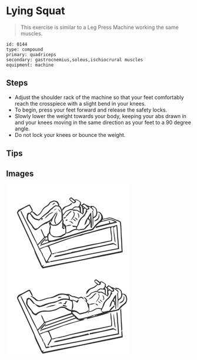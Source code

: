 # Lying Squat
> This exercise is similar to a Leg Press Machine working the same muscles.

``` 
id: 0144 
type: compound 
primary: quadriceps 
secondary: gastrocnemius,soleus,ischiocrural muscles 
equipment: machine 
``` 

## Steps

 - Adjust the shoulder rack of the machine so that your feet comfortably reach the crosspiece with a slight bend in your knees.
 - To begin, press your feet forward and release the safety locks.
 - Slowly lower the weight towards your body, keeping your abs drawn in and your knees moving in the same direction as your feet to a 90 degree angle.
 - Do not lock your knees or bounce the weight.

## Tips


## Images

<svg width="250pt" height="173pt" viewBox="0 0 250 173" xmlns="http://www.w3.org/2000/svg">
  <g fill="#FFF">
    <path d="M0 0h250v173H0V0m129.3 30.94c2.4 2.93 5.28 5.56 8.58 7.45 1.42-.74 2.93-1.35 4.24-2.31 1.01-1.67-.37-3.22-1.28-4.56 3.78.52 8.5 1.68 10.06 5.55-.55 2.63-1.26 5.53-3.36 7.38-2.1 1.91-5.12-.99-7.38.62-2.19 1.14-4.16 2.68-5.59 4.7-3.95-.38-7.22 1.96-10.84 3.06-2.94 1.43-4.65 4.49-6.53 7.04-.31-.1-.94-.3-1.25-.39.05 1.16.14 3.47.19 4.63.83-1.17 1.62-2.37 2.24-3.67 2.1-2.35 3.7-5.51 6.82-6.64 3.64-1.07 7.45-3.47 11.15-1.17 2.78 2.09 6.2-.78 8.98 1.12 4.08 2.32 7.8 5.26 12 7.38l-.28-2.39 1.29-1.25-.18-6.7c.83-.87 1.66-1.73 2.49-2.6.96.85 1.93 1.7 2.89 2.55-1.3 2.77-1.62 5.89-3.06 8.6-2.26 4.89-7.62 7.15-10.36 11.7-3.43 3.95-3.35 9.51-6.1 13.83-2.92-.69-5.92-1.07-8.91-1.05.12 3.77 5 1.97 7.48 2.51.1 1.37.22 2.75.35 4.13-7.71-.4-12.96 6.56-20.27 7.87-.26-4.38-.15-8.77-.54-13.14 3.82-.89 7.83-1.07 11.48-2.63-3.87-1.6-7.84.09-11.29 1.88-1.57-2.22-3.47-4.17-5.59-5.87.36-2.99.98-6.35-1.18-8.85.83-4.25-.23-8.49-.4-12.74-.15-4.61-2.46-8.81-4.95-12.57l-2.64-.87c.28-.36.85-1.07 1.13-1.42-.93-2.02-1.51-4.21-2.71-6.1-2.22-2.93-6.15-3.19-9.52-3.42-2.26 1.2-4.72 1.92-7 3.06-2.16 2.34-3.44 5.58-6.47 7.04-3.94 2.01-7.39 4.95-9.63 8.8-2.3 4.28-5.21 8.28-9.5 10.76-3.5-2.76-6.52-6.33-10.9-7.74.52-.75 1.05-1.51 1.58-2.26-2.28-3.8-3.92-7.98-6.51-11.57-3.87.72-7.18 3.04-10.63 4.81-3.96 2.19-8.21 3.82-12.15 6.05-1.44 1.61-2.37 3.64-3.22 5.62 1.08 3.57 2.92 6.85 4.42 10.26 8.6 18.67 17.53 37.19 25.87 55.98 2.21 4.94 5.16 9.63 6.08 15.05 3.59 9.17 8.33 17.84 12.32 26.84.77 2.12 2.27 3.8 3.93 5.27 53.03-10.99 106.23-21.19 159.29-32.02 1.27-.31 2.52-.66 3.77-1.05-.85-10.11-.75-20.27-1.69-30.38-.94-10.09-.48-20.29-1.8-30.33-1.59-2.64-5.07-3.76-7.9-4.76-5.46-1.61-10.57-5.05-16.39-4.97-4.08 1.46-8.38 2.04-12.6 2.97 1.21-4.76-1.75-9.24-4.74-12.66-1.65-2.07-4.5-1.78-6.85-1.96-.41-2.39-.52-5.03-2.12-7.01-1.63-1.72-3.63-3.02-5.48-4.46-2.13-.1-4.26-.2-6.38-.37.2.5.59 1.5.78 1.99-2.36-1.49-4.95-2.54-7.6-3.38-2.35-1.26-4.55-2.79-6.98-3.9a84.337 84.337 0 0 0-4.01 3.79c-.41-.37-1.24-1.1-1.66-1.47.18-1.41.25-2.83.21-4.26-2.71-3.37-6.72-5.7-11.06-6.11-.5.42-1 .84-1.5 1.25-2.45-1.85-4.91-3.68-7.35-5.54-1.47 1.29-4.31 2.58-3.29 5m.29 9.71c-2.59 2.24-6.1 2.61-9.11 4.03-3.41 1.49-7.27 4.41-5.62 8.7 1.81-2.05 3.31-4.39 5.29-6.29 3.02-2.36 7.13-2.51 10.22-4.74 1.56-1.12 3.1-2.29 4.71-3.36-.29-.29-.86-.87-1.14-1.16-1.78.32-2.91 1.87-4.35 2.82m-8.85 24.14c.53.03 1.59.09 2.12.11 3.47-2.17 5.17-6.34 8.79-8.39.69-1.07 1.37-2.14 2.03-3.22-5.58 2.27-8.48 7.8-12.94 11.5m15.44-10.89c.77 2.63 2.84 5.19 1.94 8.05-1.47 4.22-4.66 7.52-6.48 11.57 4-3.91 8.48-8.63 8.19-14.65-.54-2.06-2.28-3.46-3.65-4.97m8.92 5.13c.7.62 1.41 1.23 2.11 1.85.32 2.64.36 5.3.45 7.95 2.14-3.25 1.83-7.46-.82-10.32-.44.13-1.31.39-1.74.52m-28.33 8.87c.1.25.29.75.38 1 2.29.77 4.52-1.51 5.59-3.33-2.09.5-4.09 1.29-5.97 2.33m22.74-1.25c.95 2.42 3.15 3.88 5.08 5.44.41-.37.83-.74 1.24-1.11-2.13-1.41-4.08-3.08-6.32-4.33m-3.26 2.93c1.39 2.31 3.25 4.94 6.28 4.76-1.71-2.03-3.5-4.25-6.28-4.76m-12.49 1.59c-1.41-.05-4.04 3.28-1.18 2.63 1.66.14 4.28-3.34 1.18-2.63m4.73 3.55c.11.26.34.78.45 1.04 3.53-.92 4.6 4.72 8.5 3.29-1.55-1.35-3.19-2.61-4.76-3.95-1.4-.11-2.79-.24-4.19-.38z"/>
    <path d="M130.48 30.63c.41-.68 1.21-2.05 1.61-2.73 2.79 1.94 5.27 4.29 8.03 6.27-.7.82-1.41 1.64-2.12 2.45a64.773 64.773 0 0 1-7.52-5.99zM89.07 39.28c1.33-3.1 5.07-3.5 7.85-4.68 5.05-.47 8.69 3.47 9.3 8.2-1.85-.19-3.7-.39-5.54-.64-3.64 1.69-6.14 4.91-9.39 7.16-3.52 2.43-5.67 6.33-9.33 8.6-5.58 3.68-9.76 9.01-15.03 13.07-3.58-1.25-7.89-1.29-10.53-4.38-2.3-2.64-4.37-5.48-6.72-8.08.97-.87 1.95-1.76 2.91-2.64 3.62 2.21 5.99 6.04 9.83 7.88 4.22-.21 7.19-3.79 9.49-6.95 2.19-3.66 4.4-7.5 7.98-9.98 3.17-2.38 7.57-3.57 9.18-7.56m4.63 2.84c2.07-1.39 4-3.01 6.34-3.94-.46-.22-1.37-.67-1.82-.89-2.15.91-3.54 2.77-4.52 4.83zM155.65 43.29c1.07-.88 1.97-2.06 3.32-2.55 3.5 1.33 5.35 5.06 8.81 6.53L165.35 50c-3.12-2.4-6.42-4.54-9.7-6.71z"/>
    <path d="M28.94 52.67c5.81-3.65 11.89-6.88 18.11-9.76 2.12 3.29 3.63 6.91 5.49 10.35a35.502 35.502 0 0 0-3.62 4.22c-1.55 0-3.22-.18-4.56.79-2.06.69-1.55 3.14-2 4.83-.2 1.91-.87 3.8-.67 5.73 2.44 7.33 9.22 12.06 12.31 19.02 1.27 1.92 3.2 3.27 4.77 4.94 1.02-.11 2.04-.21 3.06-.32 2.01-1.93 4.61-3.12 6.52-5.16 3.59-3.84 8.72-5.57 13.21-8.09.04.37.13 1.12.18 1.49 1.57-2.74 4.66-3.81 7.11-5.56-.12.65-.36 1.95-.47 2.6-.43 0-1.29.02-1.72.03 1.47 2.41 2.34 5.11 2.62 7.92-2.02 4.09-.63 8.89-2.56 13.03-2.55 1.25-3.03 3.93-3.02 6.53-1.68-.07-4.02 1.31-5.28-.22-2.82-4.7-4.16-10.11-7-14.81-.26.86-1.03 1.76-.43 2.68 2.08 4.87 4.31 9.68 6.36 14.57-4.45 4.74-8.71 9.65-13.22 14.33-10.69-21.7-21.32-43.41-32.07-65.08-.67-1.32-1.51-2.55-2.35-3.76-.9 2.14.56 4.02 1.39 5.88 5.08 9.98 9.9 20.09 14.96 30.08 4.94 10.03 9.43 20.33 15.2 29.93 2.96 6.23 5.32 12.84 9.47 18.42 1.42 2.69 2.75 5.43 3.72 8.31 3.36 4.21 4.07 9.73 6.91 14.19 3.01-.46 5.95-1.27 8.92-1.91-1.75-1.04-3.74-1.42-5.75-1.38 2.64-3.94 4.12-9.32 8.44-11.69l-1.53.24c.48-1.26.96-2.51 1.43-3.77 2.42.91 4.66.19 6.43-1.63.25.23.76.68 1.01.9.37-.34 1.09-1.01 1.45-1.35 10-.47 19.63-3.87 29.29-6.32 19.01-3.88 38.01-7.86 56.98-11.93 9.35-2.09 18.81-3.72 28.07-6.22-.01-8.48-.93-16.89-2.12-25.26-.16-2.36 2.73-2.71 4.28-3.49.92 6.31.78 12.71 1.65 19.01 1.15 4.3.23 9.1 3.03 12.89.34-2.63-.5-5.18-.75-7.77-.88-7.44-2.03-14.83-2.98-22.25 1.7-1.41 3.54-2.62 5.48-3.69.38 3.76.87 7.5 1.17 11.27.34 11.4 2.18 22.71 2.11 34.14-44.29 8.74-88.64 17.17-133 25.49-1.96.39-3.94.68-5.91.95.72.59 1.45 1.18 2.17 1.77 46.45-8.69 92.79-17.91 139.2-26.78-.54-9.32-1.32-18.65-2.24-27.95-.42-6.98-.67-14.01-1.93-20.9-3.8.93-7.31 2.95-11.28 3.18-8.54.95-16.61 4-24.98 5.73-18.44 5.92-37.59 9.52-55.89 15.96-17.68 5.16-34.93 11.7-52.21 18.03-4.54 1.76-9.46 2.78-13.55 5.52-.96-2.38-2.09-4.69-3.35-6.93 3.84-4.37 7.96-8.48 11.67-12.97 1.68-2.19 4.37-2.98 6.86-3.86.37 1.64.78 3.27 1.22 4.9-2.34.66-5.65.61-6.14 3.66 1.97-.54 3.89-1.23 5.79-1.99.68 1.14 1.36 2.28 2.06 3.41-5.04 1.75-10.19 3.14-15.14 5.15 2.38-4.29 6.51-7.18 9.25-11.16l.34-1.91c-4.38 3.1-7.69 7.4-11.17 11.43.49.22 1.47.67 1.96.9-1.09 1.21-2.17 2.44-3.19 3.72 7.09-2.94 14.51-4.88 21.61-7.78 3.45-1.28 7.22-1.01 10.73-2.02 22.44-6.99 44.84-14.1 67.39-20.76 3.7-.58 7.84-.73 10.48-3.84 5.24-6.3 10.52-14.26 19.3-15.5 4.45-.48 8.55-2.44 12.95-3.13 3.83.63 7.51 2.08 10.88 4-3.12.7-6.22 1.47-9.32 2.21-.56-1.79-1.17-3.61-2.61-4.91.12 1.73.29 3.46.49 5.18-8.99 2.14-17.88 4.73-26.83 7.04-.38 1.02-.76 2.03-1.13 3.04 9.32-2.22 18.56-4.8 27.85-7.18 5.4-1.57 11.06-2.21 16.24-4.48-4.66-3.81-10.58-5.73-16.48-6.42-4.99 1.34-9.92 2.91-15.03 3.81.34-.64 1.02-1.91 1.35-2.55 4.71-1.02 9.51-1.6 14.15-2.92 3.93.45 7.66 1.95 11.27 3.53 3.47 1.53 7.35 2.38 10.34 4.84 1.7 11.58 1.28 23.36 2.21 35.01.73 7.67.45 15.4 1.21 23.07-17.67 4.18-35.74 6.6-53.33 11.18-1.09.12-2.18.24-3.26.37-1.63.59-3.31 1-4.99 1.42-17.16 3.78-34.42 7.19-51.74 10.13-15.64 3.11-31.26 6.31-46.91 9.38-.33-1.46.77-2.49 1.52-3.59-1.26.42-2.5.9-3.78 1.29-3.24-8.83-7.74-17.17-11.52-25.78-11.6-27.74-24.9-54.74-37.4-82.08 1.24-1.93 2.79-3.65 4.79-4.81m139.97 76.65c-6.36 1.42-12.55 3.51-18.99 4.58-5.69 1.89-11.79 1.79-17.49 3.76l.06.55c-1.6.22-3.19.45-4.76.82-6.26 1.52-12.61 2.68-18.87 4.2-4 .82-9.08.63-11.63 4.43 6.03-.3 11.83-2.11 17.71-3.35 22.99-5.26 46.01-10.41 69.02-15.59 11.88-2.12 23.54-5.33 35.43-7.35 1.98.98 3.99 1.94 6.14 2.51-1.56-2.7-4.7-3.6-7.3-4.93-16.33 3.99-32.76 7.52-49.32 10.37zM149.79 43.72c.64-.36 1.94-1.06 2.58-1.42 4.41 4.36 3.11 11.2 3.28 16.79-.69-.67-2.07-2-2.76-2.67-.21-3.62-.63-7.25-.55-10.88-.64-.46-1.91-1.37-2.55-1.82z"/>
    <path d="M99.73 44.76c3.59-1.62 8.29-.24 10.26 3.23 4.14 6.91 2.75 15.24 3.06 22.89-2.34 4.75-6.53 8.81-11.49 10.76-3.03.28-7.22 1.1-9.29-1.77-1.36-1.39-1.64-3.38-2.22-5.15.36-.44 1.09-1.32 1.46-1.77.07 1.43.3 2.84.69 4.22.92-2.17 1.6-4.43 2.43-6.63 1.8-4.24 4.87-7.78 6.93-11.87-.19-.42-.59-1.28-.79-1.71-3.24 5.17-6.28 10.59-10.78 14.8-2.96 2.39-6.54 3.77-9.99 5.27-5.27 2.88-10.45 6.07-14.55 10.53-1.56 2.09-4.3 2.01-6.64 2-3.13-2.75-4.71-6.82-7.61-9.81-2.2-3.39-5.17-6.37-6.64-10.17-.37-3.75-.71-8.47 3.36-10.35 3.39 3.93 5.47 9.35 10.44 11.62 2.7 1.46 5.93 1.31 8.77 2.43 1.32-1.34 2.65-2.65 3.97-3.97.39.54.77 1.08 1.15 1.62-.46.59-1.38 1.76-1.84 2.35 1.87-1.18 3.62-2.51 5.4-3.82-1.25-.34-2.48-.7-3.7-1.13 4.18-3.19 7.97-6.9 12.51-9.61 3.58-2.18 5.29-6.32 8.86-8.5 2.3-1.58 3.8-4.11 6.25-5.46m-2.62 8.55c2.13-1.26 4.12-2.75 5.97-4.38-2.64.41-4.74 2.03-5.97 4.38m8.54-3.45c1.73 2.53 3.62 4.95 5.61 7.27-.55-3.24-2.59-5.94-5.61-7.27m-27 19.55c3.58-2.25 6.17-5.69 9.41-8.35 2.69-2.04 6.19-2.77 8.6-5.22-7.68 1.57-14.17 6.86-18.01 13.57m23.24-13.01c.19 2.16 3.4-.31.81-.54l-.81.54m.69.97c.42 5.36-4.16 9.31-4.33 14.53-.13 3.4.66 7.68 4.24 9.1-1.06-2.95-2.61-5.83-2.78-9.01 1.14-4.71 4.19-8.76 4.66-13.68-.45-.23-1.34-.71-1.79-.94zM141.63 46.4c2.48-.14 4.94.54 7.43.49.69 2.78.92 5.64 1.53 8.44-2.3-1.56-4.55-3.67-7.45-3.94-2.73-.15-5.47-.17-8.15-.8 2.05-1.63 4.15-3.31 6.64-4.19zM156.96 46.31c1.42-.28 1.91.25 1.46 1.6-1.41.29-1.9-.24-1.46-1.6zM168.68 45.08c2.4 1.24 4.53 2.89 6.65 4.56.81.82 1.62 1.65 2.44 2.47-.86 1.07-1.72 2.14-2.56 3.22.27.33.82.98 1.1 1.31.45 9.9-.55 19.84.32 29.72 1.72-5.61.97-11.55 1.16-17.31 2.53-1.41 5.18-2.93 6.74-5.45 1.09-2.4 1.32-5.07 1.89-7.61 7.76 1.33 10.48 12.91 4.42 17.86-4.78 3.92-9.23 8.26-12.77 13.36-1.12 1.82-2.84 3.48-5.07 3.65-5.17.85-10.2 2.33-15.22 3.82-19.07 6.29-38.43 11.67-57.7 17.32-4.1 1.63-8.47 2.73-12.91 1.99-1.59-4.58-1.97-10.13.75-14.37 2.52 2.9 5.33 5.5 8.63 7.49 4.84.04 9.69.35 14.53.06 2.88-.88 5.02-3.26 7.81-4.4 1.71-.54 2.54-2.12 3.39-3.56 6.47.85 11.23-4.26 16.97-6.15 2.91-1.11 6.18-.9 9 .36 2.88-.82 5.83-1.33 8.83-1.38 3.15 0 5.28-2.65 7.22-4.76 2.81-3.13 6.72-5.93 7.16-10.45.63-3.21-.43-6.61-3.05-8.64 1.17-1.74 2.32-3.51 3.44-5.29-.25 8.24.22 16.47.47 24.69.69.19 2.09.58 2.78.77.48-10.63-1.67-21.17-1.64-31.78-3.76 3.85-5.55 9.02-8.78 13.24-2.94 3.74-3.82 8.57-4.99 13.06 4.46-2.86 4.5-8.82 7.05-13.03 1.05 1.08 2.12 2.16 3.22 3.2.08 3.11-.08 6.97-3.18 8.66-3.43 1.9-5.29 5.44-7.91 8.18-3.36.55-6.93.19-10.07 1.89-1.56-.5-3.11-.98-4.66-1.47-.08-3.75 2.89-6.46 4.06-9.83 1.23-3.6 2.56-7.24 5.06-10.19 2.2-3.15 6.1-4.7 7.97-8.13 1.32-2.43 2.39-5.02 4.19-7.17.12-.34.36-1.02.47-1.36l-1.23.06-.15-2.14c2.05.14 3.78-.79 5.25-2.11-.37-1.45-.73-2.9-1.08-4.36m19.13 22.64c-1.86 3.48-6.48 3.97-8.38 7.41 3.14-1.17 6.93-1.95 8.84-5.01 2.44-3.02 2.25-7.32 1.22-10.85-.64 2.8-.53 5.77-1.68 8.45z"/>
    <path d="M174.2 46.83c.79-.52 1.59-1.04 2.39-1.56 2.63 1.31 5.93 2.74 6.57 5.98.76 3.33 1.17 6.9.13 10.21-.87 2.44-3.27 3.77-5.41 4.94-.06-3.85-.14-7.71-.68-11.54.48-1.05.96-2.1 1.44-3.14-.9-2.1-2.36-3.86-4.44-4.89zM102.79 83.58c5.51-2.23 9.33-7.16 12.22-12.17-.02 2.87-.23 5.75-.97 8.54 1.19 2.67.52 5.46-.02 8.18 1.1 1.02 2.36 1.85 3.54 2.77.38-.56 1.14-1.69 1.52-2.25-.68-.39-2.03-1.16-2.71-1.54 1.35-1.96 1.45-4.06.19-6.06l.27-.16c1.39 3.35 2.81 6.7 3.87 10.18.34 2.75.01 5.52-.03 8.27-3.62 1.07-6.63 3.27-9.79 5.19-5.44 1.17-11.64 2.26-16.67-.81-5.26-2.47-5.04-9.44-3.67-14.19 1.27-2.74.09-5.67-.63-8.38 3.46 3.2 8.53 2.84 12.88 2.43zM168.86 99.4c14.32-4.24 28.92-7.54 43.24-11.8 1.16 4.76.56 9.74 1.8 14.49.61 3.84.36 7.76.36 11.63-7.91 1.65-15.9 2.96-23.75 4.91-14.5 2.06-28.68 5.84-43.07 8.52-5.25.81-10.26 2.7-15.52 3.46-3.5.41-6.45 2.6-9.9 3.25-9.52 2.03-19.06 4.04-28.43 6.7-1.66-5.33-4.08-10.38-6.02-15.61 16.18-5.85 32.33-11.81 48.76-16.96 5.25-1.14 10.2-3.54 15.64-3.74 5.61-1.68 11.03-4.08 16.89-4.85zM82.12 126.49c1.33-.25 3-.87 3.95.51 2.17 4.22 3.55 8.81 5.65 13.08-3.25 5.52-5.78 11.54-9.69 16.64-1.91-3.57-3.19-7.53-5.89-10.64-1.36-5.33-4.48-9.82-7.15-14.53 4.35-1.77 8.45-4.25 13.13-5.06z"/>
  </g>
  <g fill="#333">
    <path d="M129.3 30.94c-1.02-2.42 1.82-3.71 3.29-5 2.44 1.86 4.9 3.69 7.35 5.54.5-.41 1-.83 1.5-1.25 4.34.41 8.35 2.74 11.06 6.11.04 1.43-.03 2.85-.21 4.26.42.37 1.25 1.1 1.66 1.47 1.3-1.31 2.63-2.57 4.01-3.79 2.43 1.11 4.63 2.64 6.98 3.9 2.65.84 5.24 1.89 7.6 3.38-.19-.49-.58-1.49-.78-1.99 2.12.17 4.25.27 6.38.37 1.85 1.44 3.85 2.74 5.48 4.46 1.6 1.98 1.71 4.62 2.12 7.01 2.35.18 5.2-.11 6.85 1.96 2.99 3.42 5.95 7.9 4.74 12.66 4.22-.93 8.52-1.51 12.6-2.97 5.82-.08 10.93 3.36 16.39 4.97 2.83 1 6.31 2.12 7.9 4.76 1.32 10.04.86 20.24 1.8 30.33.94 10.11.84 20.27 1.69 30.38-1.25.39-2.5.74-3.77 1.05-53.06 10.83-106.26 21.03-159.29 32.02-1.66-1.47-3.16-3.15-3.93-5.27-3.99-9-8.73-17.67-12.32-26.84-.92-5.42-3.87-10.11-6.08-15.05-8.34-18.79-17.27-37.31-25.87-55.98-1.5-3.41-3.34-6.69-4.42-10.26.85-1.98 1.78-4.01 3.22-5.62 3.94-2.23 8.19-3.86 12.15-6.05 3.45-1.77 6.76-4.09 10.63-4.81 2.59 3.59 4.23 7.77 6.51 11.57-.53.75-1.06 1.51-1.58 2.26 4.38 1.41 7.4 4.98 10.9 7.74 4.29-2.48 7.2-6.48 9.5-10.76 2.24-3.85 5.69-6.79 9.63-8.8 3.03-1.46 4.31-4.7 6.47-7.04 2.28-1.14 4.74-1.86 7-3.06 3.37.23 7.3.49 9.52 3.42 1.2 1.89 1.78 4.08 2.71 6.1-.28.35-.85 1.06-1.13 1.42l2.64.87c2.49 3.76 4.8 7.96 4.95 12.57.17 4.25 1.23 8.49.4 12.74 2.16 2.5 1.54 5.86 1.18 8.85 2.12 1.7 4.02 3.65 5.59 5.87 3.45-1.79 7.42-3.48 11.29-1.88-3.65 1.56-7.66 1.74-11.48 2.63.39 4.37.28 8.76.54 13.14 7.31-1.31 12.56-8.27 20.27-7.87-.13-1.38-.25-2.76-.35-4.13-2.48-.54-7.36 1.26-7.48-2.51 2.99-.02 5.99.36 8.91 1.05 2.75-4.32 2.67-9.88 6.1-13.83 2.74-4.55 8.1-6.81 10.36-11.7 1.44-2.71 1.76-5.83 3.06-8.6-.96-.85-1.93-1.7-2.89-2.55-.83.87-1.66 1.73-2.49 2.6l.18 6.7-1.29 1.25.28 2.39c-4.2-2.12-7.92-5.06-12-7.38-2.78-1.9-6.2.97-8.98-1.12-3.7-2.3-7.51.1-11.15 1.17-3.12 1.13-4.72 4.29-6.82 6.64-.62 1.3-1.41 2.5-2.24 3.67-.05-1.16-.14-3.47-.19-4.63.31.09.94.29 1.25.39 1.88-2.55 3.59-5.61 6.53-7.04 3.62-1.1 6.89-3.44 10.84-3.06 1.43-2.02 3.4-3.56 5.59-4.7 2.26-1.61 5.28 1.29 7.38-.62 2.1-1.85 2.81-4.75 3.36-7.38-1.56-3.87-6.28-5.03-10.06-5.55.91 1.34 2.29 2.89 1.28 4.56-1.31.96-2.82 1.57-4.24 2.31-3.3-1.89-6.18-4.52-8.58-7.45m1.18-.31c2.35 2.18 4.87 4.18 7.52 5.99.71-.81 1.42-1.63 2.12-2.45-2.76-1.98-5.24-4.33-8.03-6.27-.4.68-1.2 2.05-1.61 2.73m-41.41 8.65c-1.61 3.99-6.01 5.18-9.18 7.56-3.58 2.48-5.79 6.32-7.98 9.98-2.3 3.16-5.27 6.74-9.49 6.95-3.84-1.84-6.21-5.67-9.83-7.88-.96.88-1.94 1.77-2.91 2.64 2.35 2.6 4.42 5.44 6.72 8.08 2.64 3.09 6.95 3.13 10.53 4.38 5.27-4.06 9.45-9.39 15.03-13.07 3.66-2.27 5.81-6.17 9.33-8.6 3.25-2.25 5.75-5.47 9.39-7.16 1.84.25 3.69.45 5.54.64-.61-4.73-4.25-8.67-9.3-8.2-2.78 1.18-6.52 1.58-7.85 4.68m66.58 4.01c3.28 2.17 6.58 4.31 9.7 6.71l2.43-2.73c-3.46-1.47-5.31-5.2-8.81-6.53-1.35.49-2.25 1.67-3.32 2.55M28.94 52.67c-2 1.16-3.55 2.88-4.79 4.81 12.5 27.34 25.8 54.34 37.4 82.08 3.78 8.61 8.28 16.95 11.52 25.78 1.28-.39 2.52-.87 3.78-1.29-.75 1.1-1.85 2.13-1.52 3.59 15.65-3.07 31.27-6.27 46.91-9.38 17.32-2.94 34.58-6.35 51.74-10.13 1.68-.42 3.36-.83 4.99-1.42 1.08-.13 2.17-.25 3.26-.37 17.59-4.58 35.66-7 53.33-11.18-.76-7.67-.48-15.4-1.21-23.07-.93-11.65-.51-23.43-2.21-35.01-2.99-2.46-6.87-3.31-10.34-4.84-3.61-1.58-7.34-3.08-11.27-3.53-4.64 1.32-9.44 1.9-14.15 2.92-.33.64-1.01 1.91-1.35 2.55 5.11-.9 10.04-2.47 15.03-3.81 5.9.69 11.82 2.61 16.48 6.42-5.18 2.27-10.84 2.91-16.24 4.48-9.29 2.38-18.53 4.96-27.85 7.18.37-1.01.75-2.02 1.13-3.04 8.95-2.31 17.84-4.9 26.83-7.04-.2-1.72-.37-3.45-.49-5.18 1.44 1.3 2.05 3.12 2.61 4.91 3.1-.74 6.2-1.51 9.32-2.21-3.37-1.92-7.05-3.37-10.88-4-4.4.69-8.5 2.65-12.95 3.13-8.78 1.24-14.06 9.2-19.3 15.5-2.64 3.11-6.78 3.26-10.48 3.84-22.55 6.66-44.95 13.77-67.39 20.76-3.51 1.01-7.28.74-10.73 2.02-7.1 2.9-14.52 4.84-21.61 7.78 1.02-1.28 2.1-2.51 3.19-3.72-.49-.23-1.47-.68-1.96-.9 3.48-4.03 6.79-8.33 11.17-11.43l-.34 1.91c-2.74 3.98-6.87 6.87-9.25 11.16 4.95-2.01 10.1-3.4 15.14-5.15-.7-1.13-1.38-2.27-2.06-3.41-1.9.76-3.82 1.45-5.79 1.99.49-3.05 3.8-3 6.14-3.66-.44-1.63-.85-3.26-1.22-4.9-2.49.88-5.18 1.67-6.86 3.86-3.71 4.49-7.83 8.6-11.67 12.97 1.26 2.24 2.39 4.55 3.35 6.93 4.09-2.74 9.01-3.76 13.55-5.52 17.28-6.33 34.53-12.87 52.21-18.03 18.3-6.44 37.45-10.04 55.89-15.96 8.37-1.73 16.44-4.78 24.98-5.73 3.97-.23 7.48-2.25 11.28-3.18 1.26 6.89 1.51 13.92 1.93 20.9.92 9.3 1.7 18.63 2.24 27.95-46.41 8.87-92.75 18.09-139.2 26.78-.72-.59-1.45-1.18-2.17-1.77 1.97-.27 3.95-.56 5.91-.95 44.36-8.32 88.71-16.75 133-25.49.07-11.43-1.77-22.74-2.11-34.14-.3-3.77-.79-7.51-1.17-11.27-1.94 1.07-3.78 2.28-5.48 3.69.95 7.42 2.1 14.81 2.98 22.25.25 2.59 1.09 5.14.75 7.77-2.8-3.79-1.88-8.59-3.03-12.89-.87-6.3-.73-12.7-1.65-19.01-1.55.78-4.44 1.13-4.28 3.49 1.19 8.37 2.11 16.78 2.12 25.26-9.26 2.5-18.72 4.13-28.07 6.22-18.97 4.07-37.97 8.05-56.98 11.93-9.66 2.45-19.29 5.85-29.29 6.32-.36.34-1.08 1.01-1.45 1.35-.25-.22-.76-.67-1.01-.9-1.77 1.82-4.01 2.54-6.43 1.63-.47 1.26-.95 2.51-1.43 3.77l1.53-.24c-4.32 2.37-5.8 7.75-8.44 11.69 2.01-.04 4 .34 5.75 1.38-2.97.64-5.91 1.45-8.92 1.91-2.84-4.46-3.55-9.98-6.91-14.19-.97-2.88-2.3-5.62-3.72-8.31-4.15-5.58-6.51-12.19-9.47-18.42-5.77-9.6-10.26-19.9-15.2-29.93-5.06-9.99-9.88-20.1-14.96-30.08-.83-1.86-2.29-3.74-1.39-5.88.84 1.21 1.68 2.44 2.35 3.76 10.75 21.67 21.38 43.38 32.07 65.08 4.51-4.68 8.77-9.59 13.22-14.33-2.05-4.89-4.28-9.7-6.36-14.57-.6-.92.17-1.82.43-2.68 2.84 4.7 4.18 10.11 7 14.81 1.26 1.53 3.6.15 5.28.22-.01-2.6.47-5.28 3.02-6.53 1.93-4.14.54-8.94 2.56-13.03-.28-2.81-1.15-5.51-2.62-7.92.43-.01 1.29-.03 1.72-.03.11-.65.35-1.95.47-2.6-2.45 1.75-5.54 2.82-7.11 5.56-.05-.37-.14-1.12-.18-1.49-4.49 2.52-9.62 4.25-13.21 8.09-1.91 2.04-4.51 3.23-6.52 5.16-1.02.11-2.04.21-3.06.32-1.57-1.67-3.5-3.02-4.77-4.94-3.09-6.96-9.87-11.69-12.31-19.02-.2-1.93.47-3.82.67-5.73.45-1.69-.06-4.14 2-4.83 1.34-.97 3.01-.79 4.56-.79 1.1-1.5 2.3-2.91 3.62-4.22-1.86-3.44-3.37-7.06-5.49-10.35-6.22 2.88-12.3 6.11-18.11 9.76m120.85-8.95c.64.45 1.91 1.36 2.55 1.82-.08 3.63.34 7.26.55 10.88.69.67 2.07 2 2.76 2.67-.17-5.59 1.13-12.43-3.28-16.79-.64.36-1.94 1.06-2.58 1.42m-50.06 1.04c-2.45 1.35-3.95 3.88-6.25 5.46-3.57 2.18-5.28 6.32-8.86 8.5-4.54 2.71-8.33 6.42-12.51 9.61 1.22.43 2.45.79 3.7 1.13-1.78 1.31-3.53 2.64-5.4 3.82.46-.59 1.38-1.76 1.84-2.35-.38-.54-.76-1.08-1.15-1.62-1.32 1.32-2.65 2.63-3.97 3.97-2.84-1.12-6.07-.97-8.77-2.43-4.97-2.27-7.05-7.69-10.44-11.62-4.07 1.88-3.73 6.6-3.36 10.35 1.47 3.8 4.44 6.78 6.64 10.17 2.9 2.99 4.48 7.06 7.61 9.81 2.34.01 5.08.09 6.64-2 4.1-4.46 9.28-7.65 14.55-10.53 3.45-1.5 7.03-2.88 9.99-5.27 4.5-4.21 7.54-9.63 10.78-14.8.2.43.6 1.29.79 1.71-2.06 4.09-5.13 7.63-6.93 11.87-.83 2.2-1.51 4.46-2.43 6.63a18.88 18.88 0 0 1-.69-4.22c-.37.45-1.1 1.33-1.46 1.77.58 1.77.86 3.76 2.22 5.15 2.07 2.87 6.26 2.05 9.29 1.77 4.96-1.95 9.15-6.01 11.49-10.76-.31-7.65 1.08-15.98-3.06-22.89-1.97-3.47-6.67-4.85-10.26-3.23m41.9 1.64c-2.49.88-4.59 2.56-6.64 4.19 2.68.63 5.42.65 8.15.8 2.9.27 5.15 2.38 7.45 3.94-.61-2.8-.84-5.66-1.53-8.44-2.49.05-4.95-.63-7.43-.49m15.33-.09c-.44 1.36.05 1.89 1.46 1.6.45-1.35-.04-1.88-1.46-1.6m11.72-1.23c.35 1.46.71 2.91 1.08 4.36-1.47 1.32-3.2 2.25-5.25 2.11l.15 2.14 1.23-.06c-.11.34-.35 1.02-.47 1.36-1.8 2.15-2.87 4.74-4.19 7.17-1.87 3.43-5.77 4.98-7.97 8.13-2.5 2.95-3.83 6.59-5.06 10.19-1.17 3.37-4.14 6.08-4.06 9.83 1.55.49 3.1.97 4.66 1.47 3.14-1.7 6.71-1.34 10.07-1.89 2.62-2.74 4.48-6.28 7.91-8.18 3.1-1.69 3.26-5.55 3.18-8.66-1.1-1.04-2.17-2.12-3.22-3.2-2.55 4.21-2.59 10.17-7.05 13.03 1.17-4.49 2.05-9.32 4.99-13.06 3.23-4.22 5.02-9.39 8.78-13.24-.03 10.61 2.12 21.15 1.64 31.78-.69-.19-2.09-.58-2.78-.77-.25-8.22-.72-16.45-.47-24.69-1.12 1.78-2.27 3.55-3.44 5.29 2.62 2.03 3.68 5.43 3.05 8.64-.44 4.52-4.35 7.32-7.16 10.45-1.94 2.11-4.07 4.76-7.22 4.76-3 .05-5.95.56-8.83 1.38-2.82-1.26-6.09-1.47-9-.36-5.74 1.89-10.5 7-16.97 6.15-.85 1.44-1.68 3.02-3.39 3.56-2.79 1.14-4.93 3.52-7.81 4.4-4.84.29-9.69-.02-14.53-.06-3.3-1.99-6.11-4.59-8.63-7.49-2.72 4.24-2.34 9.79-.75 14.37 4.44.74 8.81-.36 12.91-1.99 19.27-5.65 38.63-11.03 57.7-17.32 5.02-1.49 10.05-2.97 15.22-3.82 2.23-.17 3.95-1.83 5.07-3.65 3.54-5.1 7.99-9.44 12.77-13.36 6.06-4.95 3.34-16.53-4.42-17.86-.57 2.54-.8 5.21-1.89 7.61-1.56 2.52-4.21 4.04-6.74 5.45-.19 5.76.56 11.7-1.16 17.31-.87-9.88.13-19.82-.32-29.72-.28-.33-.83-.98-1.1-1.31.84-1.08 1.7-2.15 2.56-3.22-.82-.82-1.63-1.65-2.44-2.47-2.12-1.67-4.25-3.32-6.65-4.56m5.52 1.75c2.08 1.03 3.54 2.79 4.44 4.89-.48 1.04-.96 2.09-1.44 3.14.54 3.83.62 7.69.68 11.54 2.14-1.17 4.54-2.5 5.41-4.94 1.04-3.31.63-6.88-.13-10.21-.64-3.24-3.94-4.67-6.57-5.98-.8.52-1.6 1.04-2.39 1.56m-71.41 36.75c-4.35.41-9.42.77-12.88-2.43.72 2.71 1.9 5.64.63 8.38-1.37 4.75-1.59 11.72 3.67 14.19 5.03 3.07 11.23 1.98 16.67.81 3.16-1.92 6.17-4.12 9.79-5.19.04-2.75.37-5.52.03-8.27-1.06-3.48-2.48-6.83-3.87-10.18l-.27.16c1.26 2 1.16 4.1-.19 6.06.68.38 2.03 1.15 2.71 1.54-.38.56-1.14 1.69-1.52 2.25-1.18-.92-2.44-1.75-3.54-2.77.54-2.72 1.21-5.51.02-8.18.74-2.79.95-5.67.97-8.54-2.89 5.01-6.71 9.94-12.22 12.17m66.07 15.82c-5.86.77-11.28 3.17-16.89 4.85-5.44.2-10.39 2.6-15.64 3.74-16.43 5.15-32.58 11.11-48.76 16.96 1.94 5.23 4.36 10.28 6.02 15.61 9.37-2.66 18.91-4.67 28.43-6.7 3.45-.65 6.4-2.84 9.9-3.25 5.26-.76 10.27-2.65 15.52-3.46 14.39-2.68 28.57-6.46 43.07-8.52 7.85-1.95 15.84-3.26 23.75-4.91 0-3.87.25-7.79-.36-11.63-1.24-4.75-.64-9.73-1.8-14.49-14.32 4.26-28.92 7.56-43.24 11.8m-86.74 27.09c-4.68.81-8.78 3.29-13.13 5.06 2.67 4.71 5.79 9.2 7.15 14.53 2.7 3.11 3.98 7.07 5.89 10.64 3.91-5.1 6.44-11.12 9.69-16.64-2.1-4.27-3.48-8.86-5.65-13.08-.95-1.38-2.62-.76-3.95-.51z"/>
    <path d="M93.7 42.12c.98-2.06 2.37-3.92 4.52-4.83.45.22 1.36.67 1.82.89-2.34.93-4.27 2.55-6.34 3.94zM129.59 40.65c1.44-.95 2.57-2.5 4.35-2.82.28.29.85.87 1.14 1.16-1.61 1.07-3.15 2.24-4.71 3.36-3.09 2.23-7.2 2.38-10.22 4.74-1.98 1.9-3.48 4.24-5.29 6.29-1.65-4.29 2.21-7.21 5.62-8.7 3.01-1.42 6.52-1.79 9.11-4.03zM97.11 53.31c1.23-2.35 3.33-3.97 5.97-4.38-1.85 1.63-3.84 3.12-5.97 4.38zM105.65 49.86c3.02 1.33 5.06 4.03 5.61 7.27a84.186 84.186 0 0 1-5.61-7.27zM120.74 64.79c4.46-3.7 7.36-9.23 12.94-11.5-.66 1.08-1.34 2.15-2.03 3.22-3.62 2.05-5.32 6.22-8.79 8.39-.53-.02-1.59-.08-2.12-.11zM136.18 53.9c1.37 1.51 3.11 2.91 3.65 4.97.29 6.02-4.19 10.74-8.19 14.65 1.82-4.05 5.01-7.35 6.48-11.57.9-2.86-1.17-5.42-1.94-8.05zM78.65 69.41c3.84-6.71 10.33-12 18.01-13.57-2.41 2.45-5.91 3.18-8.6 5.22-3.24 2.66-5.83 6.1-9.41 8.35zM101.89 56.4l.81-.54c2.59.23-.62 2.7-.81.54z"/>
    <path d="M102.58 57.37c.45.23 1.34.71 1.79.94-.47 4.92-3.52 8.97-4.66 13.68.17 3.18 1.72 6.06 2.78 9.01-3.58-1.42-4.37-5.7-4.24-9.1.17-5.22 4.75-9.17 4.33-14.53zM145.1 59.03c.43-.13 1.3-.39 1.74-.52 2.65 2.86 2.96 7.07.82 10.32-.09-2.65-.13-5.31-.45-7.95-.7-.62-1.41-1.23-2.11-1.85zM187.81 67.72c1.15-2.68 1.04-5.65 1.68-8.45 1.03 3.53 1.22 7.83-1.22 10.85-1.91 3.06-5.7 3.84-8.84 5.01 1.9-3.44 6.52-3.93 8.38-7.41zM116.77 67.9c1.88-1.04 3.88-1.83 5.97-2.33-1.07 1.82-3.3 4.1-5.59 3.33-.09-.25-.28-.75-.38-1zM139.51 66.65c2.24 1.25 4.19 2.92 6.32 4.33-.41.37-.83.74-1.24 1.11-1.93-1.56-4.13-3.02-5.08-5.44zM136.25 69.58c2.78.51 4.57 2.73 6.28 4.76-3.03.18-4.89-2.45-6.28-4.76zM123.76 71.17c3.1-.71.48 2.77-1.18 2.63-2.86.65-.23-2.68 1.18-2.63zM128.49 74.72c1.4.14 2.79.27 4.19.38 1.57 1.34 3.21 2.6 4.76 3.95-3.9 1.43-4.97-4.21-8.5-3.29-.11-.26-.34-.78-.45-1.04zM168.91 129.32c16.56-2.85 32.99-6.38 49.32-10.37 2.6 1.33 5.74 2.23 7.3 4.93-2.15-.57-4.16-1.53-6.14-2.51-11.89 2.02-23.55 5.23-35.43 7.35-23.01 5.18-46.03 10.33-69.02 15.59-5.88 1.24-11.68 3.05-17.71 3.35 2.55-3.8 7.63-3.61 11.63-4.43 6.26-1.52 12.61-2.68 18.87-4.2 1.57-.37 3.16-.6 4.76-.82l-.06-.55c5.7-1.97 11.8-1.87 17.49-3.76 6.44-1.07 12.63-3.16 18.99-4.58z"/>
  </g>
</svg>

<svg width="250pt" height="173pt" viewBox="0 0 250 173" xmlns="http://www.w3.org/2000/svg">
  <g fill="#FFF">
    <path d="M0 0h250v173H0V0m179.73 23c.88 3 3.79 4.67 5.81 6.85-.21.27-.63.82-.83 1.09-2.28 1.22-4.14 3.04-6.34 4.37-2.99 1.5-6.36 2.12-9.21 3.93-3.25 2.38-6.96 6-5.15 10.39 2.51-3.09 4.33-6.77 7.39-9.38 1.99-1.34 4.39-1.84 6.57-2.8 3.51-1.37 6.22-4.1 8.89-6.66 2.24 1.07 4.42.05 6.12-1.43-.03-1.54.21-3.06.76-4.5 2.92 1.17 6.1 2.39 7.98 5.08-.16 1.58-.59 3.11-.92 4.66-1.06 1.33-2.05 2.72-3.02 4.12-1.98-.18-3.93-.65-5.91-.57-2.69 1.04-4.91 3.01-6.73 5.19-3.71-.42-6.82 1.77-10.23 2.76-3.21 1.13-4.43 4.81-7.31 6.43-2.1 1.18-4.3 2.19-6.44 3.3 2.12-.17 4.42.04 6.27-1.2 3.36-1.5 4.73-5.39 7.92-7.1 2.53-.86 5.03-1.8 7.61-2.5 2.62-.06 4.94 1.36 7.22 2.48.35-.35 1.06-1.06 1.42-1.41 6.48.77 10.94 6.12 16.77 8.53-.21-.53-.64-1.59-.85-2.11 3.07-1.75.61-5.74.76-8.46 1.05-.82 2.18-1.55 3.28-2.29.92.82 1.85 1.64 2.78 2.46-1.56 3.54-1.81 7.65-4.3 10.77-2.89 3.49-6.77 6.06-9.25 9.91-3.34 3.87-3.36 9.28-5.9 13.57-2.57-.19-5.11-.71-7.69-.67-6.48.76-11.15 6.59-17.76 6.78-.1-4.3.2-8.62-.38-12.89 4.24-.73 8.45-1.62 12.63-2.66-4.19-1.53-8.52.07-12.41 1.67-1.03-2.34-5.53-3.75-4.21-6.5l.69-.81c-.85-3.95-4.05-6.99-7.97-7.86 1.94 2.36 4.77 4.23 5.56 7.33l.05.82c-1.62-1.02-3.17-2.14-4.9-2.97 1.68 1.93 4.14 3.14 5.32 5.51 2.19 3.35 2.12 7.53 3.87 11.08 1.76 3.87-.37 7.97-.73 11.9.83-1.13 1.56-2.33 2.28-3.53 6.43.79 11.08-4.33 16.8-6.14 2.51-.1 5.01.29 7.52.38-1.13 3.19 1.48 5.24 3.58 7.09-6.11 1.57-11.99 3.9-18.2 5.08.77.45 1.56.9 2.35 1.34 1.88-.75 3.86-1.23 5.88-1.35-5.42 1.74-10.87 3.42-16.41 4.78 2.64-1.08 5.25-2.23 7.98-3.06-.04-.45-.11-1.35-.14-1.8-5.49 1.85-10.93 3.87-16.61 5.02-4.8.91-9.46 3.56-14.45 2.27-3-1.79-4.81-4.98-7.59-7.06-2.11-1.57-3.87-3.53-5.07-5.87 4.44-1.71 9.23.15 12.75 2.99 1.46 1.24 3.37 1.81 5.24 1.19 4.44-1.21 8.9-2.39 13.33-3.63.46-1.49.87-3 1.25-4.51-1.77 1.2-3.2 3.11-5.43 3.44-4 .94-7.95 2.14-12 2.85-2.1-1.6-4.18-3.24-6.36-4.71-2.98-1.48-6.41-1.58-9.63-2.15 4.83-5.51 2.26-13.19 1.46-19.61 3.46 1.01 6.73 2.66 9.43 5.07 1.77-1.85 3.12-4.06 2.9-6.72-1.57.87-2.8 2.18-4.14 3.34-3.78-.77-7.28-4.1-11.3-2.37-1-.68-3.18-.77-2.64-2.56.2-3.04-.87-5.85-2.69-8.25 3.15 1.85 6.04 4.44 9.79 5.01 3.79.78 7.53 1.73 11.08 3.31 1.71-.68 3.39-1.48 5.17-1.97 2.18.62 3.81 2.35 5.75 3.43-.66-2.16-1.89-4.35-4.19-5.05-3.01-1.49-5.72 2.61-8.64.87-3.61-1.69-7.52-2.48-11.45-2.94-3.19-1.96-6.56-5.13-10.6-3.64-3.63-.62-7.28-1.24-10.97-1.3-8.83-.16-15.39 7.51-24.08 8.09-8.12.36-15.2 5.07-23.24 5.9-5.05-2.09-8.04-7.33-13.51-8.64-.75.13-2.24.38-2.99.51 5.67 1.09 8.39 6.69 13.22 9.12 9.71 2.02 18.08-5.06 27.58-5.44 5.27-.1 9.88-2.75 14.64-4.66 6.9-4.33 16.14-2.96 22.98.87-.02 1.73-.05 3.46-.1 5.18-6.59-1.34-14.1-1.49-19.94 2.35-6.06 3.29-13.09 3.86-19.67 5.52-4.66 1.35-9.42 2.39-13.81 4.51-1.92.67-3.92 2.15-6.04 1.37-4.52-1.34-9.38-3.02-12.1-7.16-1.94-3.15-4.57-5.71-7.44-8.01-.65-.24-1.96-.71-2.61-.95-1.31.66-2.68 1.21-3.87 2.09-.49 3.25-1.37 6.54-1.29 9.82 1.83 5.08 5.54 9.25 8.96 13.35 2.28 1.98 2.5 5.36 4.81 7.31 2.08 1.65 4.37 3.68 7.25 3.06 2.88-3.48 7.04-5.87 11.39-6.97 5.26-.4 10.56-.12 15.83-.45 4.47-.8 8.97-1.65 13.26-3.19 3.42-1.22 6.32-3.61 9.87-4.53 2.22-.05 4.44.14 6.66.31 4.13 2.94 8.28 6.26 13.58 6.64.16 1.25.34 2.51.53 3.76-15.97 5.26-31.84 10.81-47.77 16.19-1.96.62-3.92 1.54-6.02 1.3-3.71-3.99-3.38-10.72-8.23-13.75 1.79 5.31 4.33 10.32 6.5 15.48-4.38 4.79-8.69 9.64-13.18 14.33-7.57-15.17-14.96-30.43-22.5-45.62-4.16-7.3-6.94-15.34-11.42-22.45l-1.23.33c3.97 9.42 9.05 18.36 13.39 27.63 6.49 12.48 11.82 25.58 19.12 37.62 2.49 5.51 4.61 11.26 8.02 16.3 2.45 2.87 3.58 6.55 4.87 10.03 3.38 4.19 4.13 9.69 6.88 14.19 2.53-.34 4.99-.99 7.45-1.63l.67 1.52c-.31-1.12-.62-2.23-1.01-3.33-2.06.54-4.95-1.03-6.26 1.3-2.03-3.89-2.86-8.53-6.22-11.65-.08-.58-.25-1.75-.33-2.34-1.19-2.09-1.9-4.5-3.65-6.22-.13-.43-.4-1.29-.53-1.72-.89-1.36-1.73-2.76-2.57-4.15 4.46-1.64 8.55-4.29 13.3-5.07 1.32-.25 3-.88 3.92.53 2.17 4.21 3.54 8.79 5.64 13.04-2.22 4.32-4.71 8.5-7.14 12.71.43.6.88 1.2 1.32 1.81 1.47-3.27 3.48-6.23 5.34-9.27l1.93.04-1.65-.46c.48-1.2.93-2.4 1.39-3.6 2.69 1.02 5.06-.64 7.59-1.27.47-.27.94-.54 1.41-.8 5.18.23 10.03-1.73 15.05-2.59 4.16-.84 8.21-2.13 12.27-3.34 28.96-6.11 58.01-11.87 86.85-18.52.12-8.68-.96-17.3-2.1-25.89-.39-.14-1.15-.43-1.53-.57.64 4.06.29 8.21 1.14 12.23 1.01 4.32.67 8.79.65 13.19-10.77 1.83-21.34 4.69-32.16 6.19-17.41 3.6-34.81 7.25-52.09 11.42-11.86 4.03-24.38 5.58-36.37 9.17-1.64-5.33-4.1-10.35-5.99-15.58 5.98-2.16 12-4.19 17.89-6.56 5.91-1.96 11.49-4.86 17.65-6.03 8.15-2.87 16.43-5.35 24.77-7.57 4.17-.12 7.96-1.92 11.95-2.87-1.14-.65-2.3-1.26-3.45-1.88l3.71.66c-.41-.48-1.23-1.45-1.64-1.93 2.73 1.64 5.24-.99 8.08-.3-.6.21-1.8.61-2.4.81.61 2.11 3.23.2 4.71.19 12.53-4.08 25.63-6.28 38.01-10.78.89.03 2.68.1 3.57.14-.98-.31-2.93-.93-3.91-1.23 7.9-1.63 16-2.77 23.65-5.38 3.73-5.6 9.14-9.62 14.33-13.76 1.49-3.57 3.31-7.38 1.93-11.29-.23-4.94-4.62-9.25-9.73-8.16-.7-2.44-.54-5.31-2.35-7.29-1.62-1.61-3.55-2.84-5.33-4.25-2.11-.2-4.21-.43-6.29-.81.17.56.52 1.7.69 2.27-2.05-.99-4.05-2.06-6.03-3.17l-1.83.12c-2-1.75-4.25-3.14-6.66-4.22a54.22 54.22 0 0 0-4.19 3.82c-.39-.38-1.16-1.15-1.54-1.53.09-1.49.33-3 .03-4.47-2.79-3.23-6.73-5.52-11.02-5.93-.09.51-.28 1.54-.38 2.05-2.43-1.7-4.69-3.65-7.18-5.26-2.02-1.76-4.09.98-4.92 2.67M42.14 42.91c-5.01 2.85-10.21 5.32-15.41 7.79-2.67 1.05-3.54 4.1-4.72 6.45.65 2.44 1.9 4.66 2.88 6.98 9.93 21.31 19.91 42.6 29.65 64 2.98 4.76 3.35 10.5 5.93 15.43 3.58 7.69 7.26 15.33 10.85 23.01.7 1.61 2.08 2.75 3.26 3.99 26.8-5.57 53.67-10.79 80.48-16.34 27.54-5.64 55.17-10.84 82.64-16.82-.1-4.41-.84-8.78-.65-13.2-.68.62-1.36 1.24-2.04 1.85.05 2.99.22 5.97.55 8.95-16.08 3.87-32.48 6.3-48.6 10.04-1.62.32-3.23.62-4.83 1.01-35.41 7.99-71.21 14.13-106.74 21.59-.51-1.49.74-2.48 1.69-3.4-1.35.27-2.67.62-4 .95-4.71-12.32-11.42-23.81-15.89-36.23-10.81-23.92-21.97-47.67-33.03-71.47 1.14-1.63 2.34-3.28 4.08-4.32 5.92-3.9 12.29-7.09 18.63-10.24 2.5 3.18 3.61 7.16 5.88 10.47l1.57-.42c-1.38-4.36-3.69-8.43-6.25-12.2-2.15-.06-4.02 1.32-5.93 2.13m134.23 10.53c-2.2 3.23-6.11 4.49-8.8 7.21 3.39-1.44 7.41-2.24 9.58-5.52 2.04-3.09 5.62-4.85 7.1-8.33-3.04 1.66-5.95 3.71-7.88 6.64m10.56-5.98c.8 2.21 2.29 4.19 2.63 6.55-.79 2.52-2.18 4.78-3.37 7.12-1.34 1.81-2.55 3.75-3.21 5.92 2.83-4.16 7.06-7.88 7.44-13.21.37-2.68-1.78-4.67-3.49-6.38m9.09 4.21c2.18 3.03 3.38 6.79 1.7 10.39.41-.23 1.24-.69 1.66-.92 1.27-3.4.57-8.27-3.36-9.47m-90.51 5.99c2.48-.31 4.95-.75 7.39-1.31-2.39-1.61-6.24-1.98-7.39 1.31m85.01 2.9c1.25 2.49 3.43 4.3 5.91 5.47-1.27-2.44-3.37-4.41-5.91-5.47m-3.39 3.08c1.59 1.95 3.18 4.36 6.02 4.18-1.74-1.74-3.54-3.59-6.02-4.18m-5.3 4.47c.61 2.22 2.43 3.68 4.42 4.65.41-.21 1.23-.63 1.63-.84-2.06-1.2-4.02-2.56-6.05-3.81m51.39 20.91c.44 12 1.27 23.97 1.78 35.96.64-.76 1.29-1.51 1.94-2.26-.12-7.27-.94-14.5-1.31-21.76-.42-7.49-.4-15-1.16-22.47-2.85 2.85-1.18 7.01-1.25 10.53m-7.07-3.27c-1.45 2.89-.63 6.06-.35 9.1.45 11.59 1.99 23.1 2.35 34.7-46.34 8.95-92.64 18.12-139.09 26.46.73.59 1.45 1.19 2.17 1.79 46.29-8.85 92.58-17.68 138.91-26.3.28-11.56-1.9-23.08-2.27-34.64-.37-3.71-.12-7.65-1.72-11.11m-7.18 2.88c-.13 6.85.32 13.74 1.63 20.47.03 3.06.57 6.1 2.22 8.75.69-2.95-.61-5.85-.74-8.79-1-6.81-1.47-13.73-3.11-20.43m-58.7 11.51c.24 2.92 2.94-1.38 0 0m15.77 27.79c-1.88.49-4.03.48-5.64 1.66-.38.86-.13 1.53.75 2.02 16.06-3.46 32.1-7.07 48.22-10.23 1.95.96 3.91 1.9 5.99 2.57-1.3-2.91-4.63-3.67-7.19-5.05-13.96 3.37-27.95 6.72-42.13 9.03m-10.96 2.22c-5 1.52-10.07 2.79-15.21 3.73-5.85 2.05-12.24 1.58-17.96 4.15-7.65 1.96-15.43 3.34-23.11 5.2-3.97.83-9.12.57-11.54 4.48 6.04-.39 11.87-2.14 17.77-3.4 18.3-4.15 36.59-8.35 54.93-12.33-1.35-1.11-2.91-3.02-4.88-1.83z"/>
    <path d="M180.86 23.97c.59-.63 1.79-1.89 2.39-2.52 2.53 2.08 4.93 4.35 7.75 6.05l-2.1 2.52c-2.88-1.75-5.26-4.16-8.04-6.05zM206.73 36.85c.63-.77 1.88-2.31 2.5-3.08 3.63 1.49 5.62 5.17 9.07 6.93-.55.92-1.1 1.83-1.65 2.74-3.45-1.97-6.61-4.4-9.92-6.59zM200.92 36.69c2.24-1.75 3.63.62 5.07 2.05.09 4.51-.15 9.06.66 13.53l-3.48-2.08c-.4-4.53 1.64-10.02-2.25-13.5zM223.41 39.58c3.83-1.93 8.22.68 10.27 3.98.67 3.4 1.8 6.98.66 10.4-.28 3.06-3.13 4.6-5.41 6.1.16-4.96-2-10.37.59-14.98-1.2-2.63-3.39-4.53-6.11-5.5zM185.8 43.79c2.27-1.56 4.63-3 7.07-4.27 2.5.86 5.13.72 7.73.89 1.13 2.65.84 5.59.9 8.39-2.68-1.68-5.29-4.22-8.7-3.97-2.39.1-4.77-.12-7-1.04zM207.96 39.96c1.44-.4 1.9.08 1.39 1.44-1.43.42-1.89-.05-1.39-1.44z"/>
    <path d="M219.2 38.72c3.64 1.51 6.8 4.02 9.35 7-1.41 1.45-2.53 3.14-1.74 5.21 1.23 9.11.23 18.32.76 27.47 1.2-5.09.88-10.35 1.33-15.52 2.19-1.7 4.75-3.07 6.34-5.43 1.2-2.44 1.54-5.18 2.18-7.79 6.01.79 8.51 8.08 7.22 13.33-1.75 4.74-6.43 7.36-10.17 10.39-2.63 1.8-3.5 5.29-6.38 6.8-2.52 1.36-5.43 1.63-8.2 2.15l-.48-2.52c.01.66.04 1.98.06 2.64-2.36.49-4.73 1-7.1 1.41 2.79-3.37 6.15-6.21 8.94-9.59-.35-.71-.69-1.41-1.04-2.11-1.41 2.9-4.7 3.88-6.53 6.4-1.29 1.67-2.43 3.45-3.57 5.22-5.26-1.18-10.53 3.95-15.31.31-.45-2.31 1.13-4.22 2.13-6.13 2.53-4.06 3.23-9.02 6.23-12.82 2.47-4.08 7.45-5.99 9.37-10.46 1.08-2.42 2.32-4.78 4.12-6.75-.76-1.04-1.51-2.09-2.25-3.14.85.08 2.56.22 3.41.29.93-.8 1.86-1.59 2.8-2.38-.51-1.32-1-2.65-1.47-3.98m-2.99 23.65c-3.3 4-4.4 9.16-5.6 14.08 1.32-1.14 2.42-2.5 3.48-3.87.68-3.1 1.76-6.08 3.26-8.87 1.12.96 2.21 1.93 3.34 2.88-.08 1.57-.17 3.13-.27 4.7.61.28 1.22.54 1.85.78.12-3.08.28-6.22-1.39-8.96-.48-.21-1.45-.65-1.94-.87 1.15-1.75 2.26-3.52 3.4-5.28-.41 7.43 1.05 14.82.39 22.25.38.14 1.14.43 1.53.57.31-9.6-.11-19.2-.04-28.79-4.15 2.35-5.13 7.78-8.01 11.38m23.78-9.58c-.1 3.32.12 7.12-2.23 9.79-2.1 2.53-6.04 3.01-7.3 6.29 2.98-1.22 6.46-2.04 8.47-4.78 2.37-3.17 3.14-7.79 1.06-11.3zM43.67 63.11c-.03-1.92 1.98-2.69 3.18-3.81 2.83 2.77 5.46 5.71 7.95 8.78.88 1.4 2.55 1.48 4.02 1.65 2.39 2.81 5.18 6.21 9.14 6.42 7.07-1.09 13.53-4.39 20.22-6.75 4.05-1.01 8.18-1.7 12.29-2.43 3.45-2.36 7.65-2.95 11.38-4.72 7.47-2.43 15.88-1.37 22.58 2.74.9 5.82.09 11.56-1.22 17.23-6.5-.88-10.71-7.04-17.34-7.3-5.49-.54-9.89 3.55-14.78 5.35-6.13 2.02-12.58 3.7-19.08 2.96-7.07-.64-14.38.93-20.14 5.2-2.15 2.27-5 .09-6.49-1.77-3.36-5.29-7.67-9.91-11.01-15.21-1.57-2.51-.84-5.58-.7-8.34m75.3 1.45c.59.05 1.77.17 2.36.22-.48 1.04-.94 2.08-1.4 3.13-.87.27-2.62.83-3.49 1.1 1.51.99 3.29 1.12 5.05 1.12.29-2.47 1.6-4.5 3.27-6.27-1.94.22-3.86.47-5.79.7m-12.73 3.22c.01.18.04.54.05.72 2.79-.05 5.57.12 8.36.29-.81-.86-1.64-1.7-2.49-2.52-1.97.52-3.94 1.03-5.92 1.51M78.55 77.5c5.6-.67 10.94-2.63 16.49-3.56 2.25-.39 4.36-1.31 6.38-2.32-8.08-.68-15.53 3.13-22.87 5.88m37.14-6.03l-.36 1.96c3.05.78 6.11 1.64 9.27 1.9-2.36-2.42-5.65-3.41-8.91-3.86zM81.18 107.68c17.54-6.07 35.33-11.38 53-17.05l3.03 2.61c-19.28 6.59-38.5 13.35-57.78 19.93-.21.57-.64 1.71-.86 2.28 20.02-6.98 40.13-13.81 60.1-20.95.86 1.01 1.73 2.01 2.57 3.03-17.05 6.39-34.39 11.99-51.52 18.19-6.12 2.38-12.66 3.56-18.58 6.48-1.28.44-1.84 1.72-2.56 2.75 7.96-3.44 16.4-5.41 24.5-8.49 16.35-5.84 32.79-11.41 49.15-17.22 2.45 1.87 5.26 3.2 8.42 3.22-3.79 1.34-7.7 2.29-11.55 3.44-21.74 5.96-42.76 14.13-64.04 21.52-2.29.86-4.72 1.55-6.59 3.21-1.02-2.38-2.17-4.7-3.46-6.94 2.72-3.16 5.62-6.15 8.42-9.24 2.3-2.53 4.28-5.73 7.75-6.77M69.83 120l.52 1.24 1.1.07c3.03-3.49 6.49-6.66 9.15-10.43l.01-2.1c-3.98 3.32-7.6 7.13-10.78 11.22z"/>
  </g>
  <g fill="#333">
    <path d="M179.73 23c.83-1.69 2.9-4.43 4.92-2.67 2.49 1.61 4.75 3.56 7.18 5.26.1-.51.29-1.54.38-2.05 4.29.41 8.23 2.7 11.02 5.93.3 1.47.06 2.98-.03 4.47.38.38 1.15 1.15 1.54 1.53a54.22 54.22 0 0 1 4.19-3.82c2.41 1.08 4.66 2.47 6.66 4.22l1.83-.12c1.98 1.11 3.98 2.18 6.03 3.17-.17-.57-.52-1.71-.69-2.27 2.08.38 4.18.61 6.29.81 1.78 1.41 3.71 2.64 5.33 4.25 1.81 1.98 1.65 4.85 2.35 7.29 5.11-1.09 9.5 3.22 9.73 8.16 1.38 3.91-.44 7.72-1.93 11.29-5.19 4.14-10.6 8.16-14.33 13.76-7.65 2.61-15.75 3.75-23.65 5.38.98.3 2.93.92 3.91 1.23-.89-.04-2.68-.11-3.57-.14-12.38 4.5-25.48 6.7-38.01 10.78-1.48.01-4.1 1.92-4.71-.19.6-.2 1.8-.6 2.4-.81-2.84-.69-5.35 1.94-8.08.3.41.48 1.23 1.45 1.64 1.93l-3.71-.66c1.15.62 2.31 1.23 3.45 1.88-3.99.95-7.78 2.75-11.95 2.87-8.34 2.22-16.62 4.7-24.77 7.57-6.16 1.17-11.74 4.07-17.65 6.03-5.89 2.37-11.91 4.4-17.89 6.56 1.89 5.23 4.35 10.25 5.99 15.58 11.99-3.59 24.51-5.14 36.37-9.17 17.28-4.17 34.68-7.82 52.09-11.42 10.82-1.5 21.39-4.36 32.16-6.19.02-4.4.36-8.87-.65-13.19-.85-4.02-.5-8.17-1.14-12.23.38.14 1.14.43 1.53.57 1.14 8.59 2.22 17.21 2.1 25.89-28.84 6.65-57.89 12.41-86.85 18.52-4.06 1.21-8.11 2.5-12.27 3.34-5.02.86-9.87 2.82-15.05 2.59-.47.26-.94.53-1.41.8-2.53.63-4.9 2.29-7.59 1.27-.46 1.2-.91 2.4-1.39 3.6l1.65.46-1.93-.04c-1.86 3.04-3.87 6-5.34 9.27-.44-.61-.89-1.21-1.32-1.81 2.43-4.21 4.92-8.39 7.14-12.71-2.1-4.25-3.47-8.83-5.64-13.04-.92-1.41-2.6-.78-3.92-.53-4.75.78-8.84 3.43-13.3 5.07.84 1.39 1.68 2.79 2.57 4.15.13.43.4 1.29.53 1.72 1.75 1.72 2.46 4.13 3.65 6.22.08.59.25 1.76.33 2.34 3.36 3.12 4.19 7.76 6.22 11.65 1.31-2.33 4.2-.76 6.26-1.3.39 1.1.7 2.21 1.01 3.33l-.67-1.52c-2.46.64-4.92 1.29-7.45 1.63-2.75-4.5-3.5-10-6.88-14.19-1.29-3.48-2.42-7.16-4.87-10.03-3.41-5.04-5.53-10.79-8.02-16.3-7.3-12.04-12.63-25.14-19.12-37.62-4.34-9.27-9.42-18.21-13.39-27.63l1.23-.33c4.48 7.11 7.26 15.15 11.42 22.45 7.54 15.19 14.93 30.45 22.5 45.62 4.49-4.69 8.8-9.54 13.18-14.33-2.17-5.16-4.71-10.17-6.5-15.48 4.85 3.03 4.52 9.76 8.23 13.75 2.1.24 4.06-.68 6.02-1.3 15.93-5.38 31.8-10.93 47.77-16.19-.19-1.25-.37-2.51-.53-3.76-5.3-.38-9.45-3.7-13.58-6.64-2.22-.17-4.44-.36-6.66-.31-3.55.92-6.45 3.31-9.87 4.53-4.29 1.54-8.79 2.39-13.26 3.19-5.27.33-10.57.05-15.83.45-4.35 1.1-8.51 3.49-11.39 6.97-2.88.62-5.17-1.41-7.25-3.06-2.31-1.95-2.53-5.33-4.81-7.31-3.42-4.1-7.13-8.27-8.96-13.35-.08-3.28.8-6.57 1.29-9.82 1.19-.88 2.56-1.43 3.87-2.09.65.24 1.96.71 2.61.95 2.87 2.3 5.5 4.86 7.44 8.01 2.72 4.14 7.58 5.82 12.1 7.16 2.12.78 4.12-.7 6.04-1.37 4.39-2.12 9.15-3.16 13.81-4.51 6.58-1.66 13.61-2.23 19.67-5.52 5.84-3.84 13.35-3.69 19.94-2.35.05-1.72.08-3.45.1-5.18-6.84-3.83-16.08-5.2-22.98-.87-4.76 1.91-9.37 4.56-14.64 4.66-9.5.38-17.87 7.46-27.58 5.44-4.83-2.43-7.55-8.03-13.22-9.12.75-.13 2.24-.38 2.99-.51 5.47 1.31 8.46 6.55 13.51 8.64 8.04-.83 15.12-5.54 23.24-5.9 8.69-.58 15.25-8.25 24.08-8.09 3.69.06 7.34.68 10.97 1.3 4.04-1.49 7.41 1.68 10.6 3.64 3.93.46 7.84 1.25 11.45 2.94 2.92 1.74 5.63-2.36 8.64-.87 2.3.7 3.53 2.89 4.19 5.05-1.94-1.08-3.57-2.81-5.75-3.43-1.78.49-3.46 1.29-5.17 1.97-3.55-1.58-7.29-2.53-11.08-3.31-3.75-.57-6.64-3.16-9.79-5.01 1.82 2.4 2.89 5.21 2.69 8.25-.54 1.79 1.64 1.88 2.64 2.56 4.02-1.73 7.52 1.6 11.3 2.37 1.34-1.16 2.57-2.47 4.14-3.34.22 2.66-1.13 4.87-2.9 6.72-2.7-2.41-5.97-4.06-9.43-5.07.8 6.42 3.37 14.1-1.46 19.61 3.22.57 6.65.67 9.63 2.15 2.18 1.47 4.26 3.11 6.36 4.71 4.05-.71 8-1.91 12-2.85 2.23-.33 3.66-2.24 5.43-3.44a88.58 88.58 0 0 1-1.25 4.51c-4.43 1.24-8.89 2.42-13.33 3.63-1.87.62-3.78.05-5.24-1.19-3.52-2.84-8.31-4.7-12.75-2.99 1.2 2.34 2.96 4.3 5.07 5.87 2.78 2.08 4.59 5.27 7.59 7.06 4.99 1.29 9.65-1.36 14.45-2.27 5.68-1.15 11.12-3.17 16.61-5.02.03.45.1 1.35.14 1.8-2.73.83-5.34 1.98-7.98 3.06 5.54-1.36 10.99-3.04 16.41-4.78-2.02.12-4 .6-5.88 1.35-.79-.44-1.58-.89-2.35-1.34 6.21-1.18 12.09-3.51 18.2-5.08-2.1-1.85-4.71-3.9-3.58-7.09-2.51-.09-5.01-.48-7.52-.38-5.72 1.81-10.37 6.93-16.8 6.14-.72 1.2-1.45 2.4-2.28 3.53.36-3.93 2.49-8.03.73-11.9-1.75-3.55-1.68-7.73-3.87-11.08-1.18-2.37-3.64-3.58-5.32-5.51 1.73.83 3.28 1.95 4.9 2.97l-.05-.82c-.79-3.1-3.62-4.97-5.56-7.33 3.92.87 7.12 3.91 7.97 7.86l-.69.81c-1.32 2.75 3.18 4.16 4.21 6.5 3.89-1.6 8.22-3.2 12.41-1.67a175.95 175.95 0 0 1-12.63 2.66c.58 4.27.28 8.59.38 12.89 6.61-.19 11.28-6.02 17.76-6.78 2.58-.04 5.12.48 7.69.67 2.54-4.29 2.56-9.7 5.9-13.57 2.48-3.85 6.36-6.42 9.25-9.91 2.49-3.12 2.74-7.23 4.3-10.77-.93-.82-1.86-1.64-2.78-2.46-1.1.74-2.23 1.47-3.28 2.29-.15 2.72 2.31 6.71-.76 8.46.21.52.64 1.58.85 2.11-5.83-2.41-10.29-7.76-16.77-8.53-.36.35-1.07 1.06-1.42 1.41-2.28-1.12-4.6-2.54-7.22-2.48-2.58.7-5.08 1.64-7.61 2.5-3.19 1.71-4.56 5.6-7.92 7.1-1.85 1.24-4.15 1.03-6.27 1.2 2.14-1.11 4.34-2.12 6.44-3.3 2.88-1.62 4.1-5.3 7.31-6.43 3.41-.99 6.52-3.18 10.23-2.76 1.82-2.18 4.04-4.15 6.73-5.19 1.98-.08 3.93.39 5.91.57.97-1.4 1.96-2.79 3.02-4.12.33-1.55.76-3.08.92-4.66-1.88-2.69-5.06-3.91-7.98-5.08-.55 1.44-.79 2.96-.76 4.5-1.7 1.48-3.88 2.5-6.12 1.43-2.67 2.56-5.38 5.29-8.89 6.66-2.18.96-4.58 1.46-6.57 2.8-3.06 2.61-4.88 6.29-7.39 9.38-1.81-4.39 1.9-8.01 5.15-10.39 2.85-1.81 6.22-2.43 9.21-3.93 2.2-1.33 4.06-3.15 6.34-4.37.2-.27.62-.82.83-1.09-2.02-2.18-4.93-3.85-5.81-6.85m1.13.97c2.78 1.89 5.16 4.3 8.04 6.05l2.1-2.52c-2.82-1.7-5.22-3.97-7.75-6.05-.6.63-1.8 1.89-2.39 2.52m25.87 12.88c3.31 2.19 6.47 4.62 9.92 6.59.55-.91 1.1-1.82 1.65-2.74-3.45-1.76-5.44-5.44-9.07-6.93-.62.77-1.87 2.31-2.5 3.08m-5.81-.16c3.89 3.48 1.85 8.97 2.25 13.5l3.48 2.08c-.81-4.47-.57-9.02-.66-13.53-1.44-1.43-2.83-3.8-5.07-2.05m22.49 2.89c2.72.97 4.91 2.87 6.11 5.5-2.59 4.61-.43 10.02-.59 14.98 2.28-1.5 5.13-3.04 5.41-6.1 1.14-3.42.01-7-.66-10.4-2.05-3.3-6.44-5.91-10.27-3.98m-37.61 4.21c2.23.92 4.61 1.14 7 1.04 3.41-.25 6.02 2.29 8.7 3.97-.06-2.8.23-5.74-.9-8.39-2.6-.17-5.23-.03-7.73-.89-2.44 1.27-4.8 2.71-7.07 4.27m22.16-3.83c-.5 1.39-.04 1.86 1.39 1.44.51-1.36.05-1.84-1.39-1.44m11.24-1.24c.47 1.33.96 2.66 1.47 3.98-.94.79-1.87 1.58-2.8 2.38-.85-.07-2.56-.21-3.41-.29.74 1.05 1.49 2.1 2.25 3.14-1.8 1.97-3.04 4.33-4.12 6.75-1.92 4.47-6.9 6.38-9.37 10.46-3 3.8-3.7 8.76-6.23 12.82-1 1.91-2.58 3.82-2.13 6.13 4.78 3.64 10.05-1.49 15.31-.31 1.14-1.77 2.28-3.55 3.57-5.22 1.83-2.52 5.12-3.5 6.53-6.4.35.7.69 1.4 1.04 2.11-2.79 3.38-6.15 6.22-8.94 9.59 2.37-.41 4.74-.92 7.1-1.41-.02-.66-.05-1.98-.06-2.64l.48 2.52c2.77-.52 5.68-.79 8.2-2.15 2.88-1.51 3.75-5 6.38-6.8 3.74-3.03 8.42-5.65 10.17-10.39 1.29-5.25-1.21-12.54-7.22-13.33-.64 2.61-.98 5.35-2.18 7.79-1.59 2.36-4.15 3.73-6.34 5.43-.45 5.17-.13 10.43-1.33 15.52-.53-9.15.47-18.36-.76-27.47-.79-2.07.33-3.76 1.74-5.21-2.55-2.98-5.71-5.49-9.35-7M43.67 63.11c-.14 2.76-.87 5.83.7 8.34 3.34 5.3 7.65 9.92 11.01 15.21 1.49 1.86 4.34 4.04 6.49 1.77 5.76-4.27 13.07-5.84 20.14-5.2 6.5.74 12.95-.94 19.08-2.96 4.89-1.8 9.29-5.89 14.78-5.35 6.63.26 10.84 6.42 17.34 7.3 1.31-5.67 2.12-11.41 1.22-17.23-6.7-4.11-15.11-5.17-22.58-2.74-3.73 1.77-7.93 2.36-11.38 4.72-4.11.73-8.24 1.42-12.29 2.43-6.69 2.36-13.15 5.66-20.22 6.75-3.96-.21-6.75-3.61-9.14-6.42-1.47-.17-3.14-.25-4.02-1.65-2.49-3.07-5.12-6.01-7.95-8.78-1.2 1.12-3.21 1.89-3.18 3.81m37.51 44.57c-3.47 1.04-5.45 4.24-7.75 6.77-2.8 3.09-5.7 6.08-8.42 9.24 1.29 2.24 2.44 4.56 3.46 6.94 1.87-1.66 4.3-2.35 6.59-3.21 21.28-7.39 42.3-15.56 64.04-21.52 3.85-1.15 7.76-2.1 11.55-3.44-3.16-.02-5.97-1.35-8.42-3.22-16.36 5.81-32.8 11.38-49.15 17.22-8.1 3.08-16.54 5.05-24.5 8.49.72-1.03 1.28-2.31 2.56-2.75 5.92-2.92 12.46-4.1 18.58-6.48 17.13-6.2 34.47-11.8 51.52-18.19-.84-1.02-1.71-2.02-2.57-3.03-19.97 7.14-40.08 13.97-60.1 20.95.22-.57.65-1.71.86-2.28 19.28-6.58 38.5-13.34 57.78-19.93l-3.03-2.61c-17.67 5.67-35.46 10.98-53 17.05z"/>
    <path d="M42.14 42.91c1.91-.81 3.78-2.19 5.93-2.13 2.56 3.77 4.87 7.84 6.25 12.2l-1.57.42c-2.27-3.31-3.38-7.29-5.88-10.47-6.34 3.15-12.71 6.34-18.63 10.24-1.74 1.04-2.94 2.69-4.08 4.32 11.06 23.8 22.22 47.55 33.03 71.47 4.47 12.42 11.18 23.91 15.89 36.23 1.33-.33 2.65-.68 4-.95-.95.92-2.2 1.91-1.69 3.4 35.53-7.46 71.33-13.6 106.74-21.59 1.6-.39 3.21-.69 4.83-1.01 16.12-3.74 32.52-6.17 48.6-10.04-.33-2.98-.5-5.96-.55-8.95.68-.61 1.36-1.23 2.04-1.85-.19 4.42.55 8.79.65 13.2-27.47 5.98-55.1 11.18-82.64 16.82-26.81 5.55-53.68 10.77-80.48 16.34-1.18-1.24-2.56-2.38-3.26-3.99-3.59-7.68-7.27-15.32-10.85-23.01-2.58-4.93-2.95-10.67-5.93-15.43-9.74-21.4-19.72-42.69-29.65-64-.98-2.32-2.23-4.54-2.88-6.98 1.18-2.35 2.05-5.4 4.72-6.45 5.2-2.47 10.4-4.94 15.41-7.79zM176.37 53.44c1.93-2.93 4.84-4.98 7.88-6.64-1.48 3.48-5.06 5.24-7.1 8.33-2.17 3.28-6.19 4.08-9.58 5.52 2.69-2.72 6.6-3.98 8.8-7.21zM186.93 47.46c1.71 1.71 3.86 3.7 3.49 6.38-.38 5.33-4.61 9.05-7.44 13.21.66-2.17 1.87-4.11 3.21-5.92 1.19-2.34 2.58-4.6 3.37-7.12-.34-2.36-1.83-4.34-2.63-6.55zM216.21 62.37c2.88-3.6 3.86-9.03 8.01-11.38-.07 9.59.35 19.19.04 28.79-.39-.14-1.15-.43-1.53-.57.66-7.43-.8-14.82-.39-22.25-1.14 1.76-2.25 3.53-3.4 5.28.49.22 1.46.66 1.94.87 1.67 2.74 1.51 5.88 1.39 8.96-.63-.24-1.24-.5-1.85-.78.1-1.57.19-3.13.27-4.7-1.13-.95-2.22-1.92-3.34-2.88-1.5 2.79-2.58 5.77-3.26 8.87-1.06 1.37-2.16 2.73-3.48 3.87 1.2-4.92 2.3-10.08 5.6-14.08zM196.02 51.67c3.93 1.2 4.63 6.07 3.36 9.47-.42.23-1.25.69-1.66.92 1.68-3.6.48-7.36-1.7-10.39zM239.99 52.79c2.08 3.51 1.31 8.13-1.06 11.3-2.01 2.74-5.49 3.56-8.47 4.78 1.26-3.28 5.2-3.76 7.3-6.29 2.35-2.67 2.13-6.47 2.23-9.79zM105.51 57.66c1.15-3.29 5-2.92 7.39-1.31-2.44.56-4.91 1-7.39 1.31zM190.52 60.56c2.54 1.06 4.64 3.03 5.91 5.47-2.48-1.17-4.66-2.98-5.91-5.47zM118.97 64.56c1.93-.23 3.85-.48 5.79-.7-1.67 1.77-2.98 3.8-3.27 6.27-1.76 0-3.54-.13-5.05-1.12.87-.27 2.62-.83 3.49-1.1.46-1.05.92-2.09 1.4-3.13-.59-.05-1.77-.17-2.36-.22zM187.13 63.64c2.48.59 4.28 2.44 6.02 4.18-2.84.18-4.43-2.23-6.02-4.18z"/>
    <path d="M106.24 67.78c1.98-.48 3.95-.99 5.92-1.51.85.82 1.68 1.66 2.49 2.52-2.79-.17-5.57-.34-8.36-.29-.01-.18-.04-.54-.05-.72zM181.83 68.11c2.03 1.25 3.99 2.61 6.05 3.81-.4.21-1.22.63-1.63.84-1.99-.97-3.81-2.43-4.42-4.65zM78.55 77.5c7.34-2.75 14.79-6.56 22.87-5.88-2.02 1.01-4.13 1.93-6.38 2.32-5.55.93-10.89 2.89-16.49 3.56zM115.69 71.47c3.26.45 6.55 1.44 8.91 3.86-3.16-.26-6.22-1.12-9.27-1.9l.36-1.96zM233.22 89.02c.07-3.52-1.6-7.68 1.25-10.53.76 7.47.74 14.98 1.16 22.47.37 7.26 1.19 14.49 1.31 21.76-.65.75-1.3 1.5-1.94 2.26-.51-11.99-1.34-23.96-1.78-35.96zM226.15 85.75c1.6 3.46 1.35 7.4 1.72 11.11.37 11.56 2.55 23.08 2.27 34.64-46.33 8.62-92.62 17.45-138.91 26.3-.72-.6-1.44-1.2-2.17-1.79 46.45-8.34 92.75-17.51 139.09-26.46-.36-11.6-1.9-23.11-2.35-34.7-.28-3.04-1.1-6.21.35-9.1z"/>
    <path d="M218.97 88.63c1.64 6.7 2.11 13.62 3.11 20.43.13 2.94 1.43 5.84.74 8.79-1.65-2.65-2.19-5.69-2.22-8.75-1.31-6.73-1.76-13.62-1.63-20.47zM160.27 100.14c2.94-1.38.24 2.92 0 0zM69.83 120c3.18-4.09 6.8-7.9 10.78-11.22l-.01 2.1c-2.66 3.77-6.12 6.94-9.15 10.43l-1.1-.07-.52-1.24zM176.04 127.93c14.18-2.31 28.17-5.66 42.13-9.03 2.56 1.38 5.89 2.14 7.19 5.05-2.08-.67-4.04-1.61-5.99-2.57-16.12 3.16-32.16 6.77-48.22 10.23-.88-.49-1.13-1.16-.75-2.02 1.61-1.18 3.76-1.17 5.64-1.66zM165.08 130.15c1.97-1.19 3.53.72 4.88 1.83-18.34 3.98-36.63 8.18-54.93 12.33-5.9 1.26-11.73 3.01-17.77 3.4 2.42-3.91 7.57-3.65 11.54-4.48 7.68-1.86 15.46-3.24 23.11-5.2 5.72-2.57 12.11-2.1 17.96-4.15 5.14-.94 10.21-2.21 15.21-3.73z"/>
  </g>
</svg>
